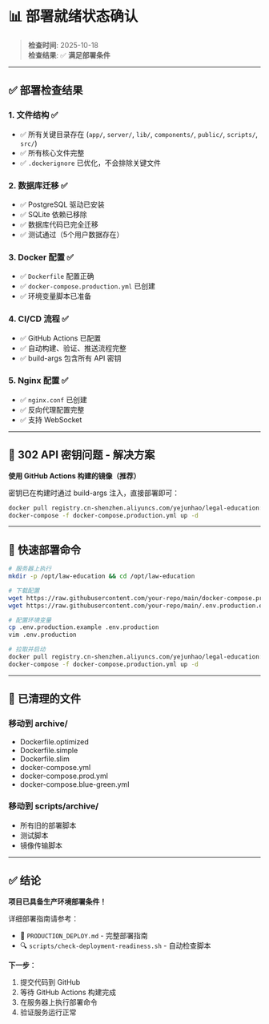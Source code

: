 # 📊 部署就绪状态确认

> **检查时间**: 2025-10-18  
> **检查结果**: ✅ **满足部署条件**

---

## ✅ 部署检查结果

### 1. 文件结构 ✅
- ✅ 所有关键目录存在 (`app/`, `server/`, `lib/`, `components/`, `public/`, `scripts/`, `src/`)
- ✅ 所有核心文件完整
- ✅ `.dockerignore` 已优化，不会排除关键文件

### 2. 数据库迁移 ✅
- ✅ PostgreSQL 驱动已安装
- ✅ SQLite 依赖已移除
- ✅ 数据库代码已完全迁移
- ✅ 测试通过（5个用户数据存在）

### 3. Docker 配置 ✅
- ✅ `Dockerfile` 配置正确
- ✅ `docker-compose.production.yml` 已创建
- ✅ 环境变量脚本已准备

### 4. CI/CD 流程 ✅
- ✅ GitHub Actions 已配置
- ✅ 自动构建、验证、推送流程完整
- ✅ build-args 包含所有 API 密钥

### 5. Nginx 配置 ✅
- ✅ `nginx.conf` 已创建
- ✅ 反向代理配置完整
- ✅ 支持 WebSocket

---

## 🔧 302 API 密钥问题 - 解决方案

**使用 GitHub Actions 构建的镜像（推荐）**

密钥已在构建时通过 build-args 注入，直接部署即可：

```bash
docker pull registry.cn-shenzhen.aliyuncs.com/yejunhao/legal-education:latest
docker-compose -f docker-compose.production.yml up -d
```

---

## 🚀 快速部署命令

```bash
# 服务器上执行
mkdir -p /opt/law-education && cd /opt/law-education

# 下载配置
wget https://raw.githubusercontent.com/your-repo/main/docker-compose.production.yml
wget https://raw.githubusercontent.com/your-repo/main/.env.production.example

# 配置环境变量
cp .env.production.example .env.production
vim .env.production

# 拉取并启动
docker pull registry.cn-shenzhen.aliyuncs.com/yejunhao/legal-education:latest
docker-compose -f docker-compose.production.yml up -d
```

---

## 📁 已清理的文件

### 移动到 archive/
- Dockerfile.optimized
- Dockerfile.simple  
- Dockerfile.slim
- docker-compose.yml
- docker-compose.prod.yml
- docker-compose.blue-green.yml

### 移动到 scripts/archive/
- 所有旧的部署脚本
- 测试脚本
- 镜像传输脚本

---

## ✅ 结论

**项目已具备生产环境部署条件！**

详细部署指南请参考：
- 📘 `PRODUCTION_DEPLOY.md` - 完整部署指南
- 🔍 `scripts/check-deployment-readiness.sh` - 自动检查脚本

**下一步**：
1. 提交代码到 GitHub
2. 等待 GitHub Actions 构建完成  
3. 在服务器上执行部署命令
4. 验证服务运行正常
